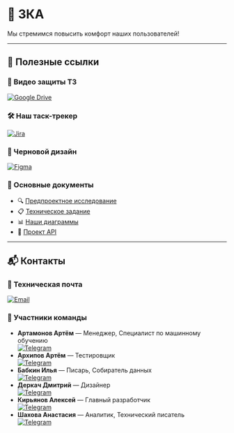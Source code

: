 # 🚌 3КА

Мы стремимся повысить комфорт наших пользователей!

---
## 🔗 Полезные ссылки

### 📼 Видео защиты ТЗ
[![Google Drive](https://img.shields.io/badge/-Видеопрезентация_ТЗ-4285F4?style=for-the-badge&logo=google-drive&logoColor=white)](https://drive.google.com/file/d/1yxZZP442D4Zxdx_cOVYGXXymLhx-tv3n/view?usp=sharing)

### 🛠️ Наш таск-трекер
[![Jira](https://img.shields.io/badge/-Таск_трекер-0052CC?style=for-the-badge&logo=jira&logoColor=white)](https://id.atlassian.com/invite/p/jira-software?id=7DTiqkg_QVmaYbF24pnQvw)

### 🎨 Черновой дизайн
[![Figma](https://img.shields.io/badge/-Брендбук_и_макеты-FF726B?style=for-the-badge&logo=figma&logoColor=white)](https://www.figma.com/design/YlVnYOEYRukFRYZZsrmGnH/3%D0%9A%D0%90?node-id=0-1&t=XnexoksD3CxK5pXI-1)

### 📄 Основные документы
- 🔍 [Предпроектное исследование](https://github.com/PublicTransport2025/Docs/blob/main/Предпроектное%20исследование.pdf)
- 📋 [Техническое задание](https://github.com/PublicTransport2025/Docs/blob/main/Техническое%20задание.pdf)  
- 📊 [Наши диаграммы](https://github.com/PublicTransport2025/Docs/blob/main/Приложения/Диаграммы/png)  
- 📡 [Проект API](https://publictransport2025.github.io/api/api.html)




---
## 📬 Контакты

### 📧 Техническая почта
[![Email](https://img.shields.io/badge/-Техническая_почта-D14836?style=flat-square&logo=gmail&logoColor=white)](mailto:3threeka@gmail.com)

### 👥 Участники команды
- **Артамонов Артём** — Менеджер, Специалист по машинному обучению  
  [![Telegram](https://img.shields.io/badge/Telegram-@IN_THESESHADOWS-0088cc?style=flat&logo=telegram)](https://t.me/IN_THESESHADOWS)  
- **Архипов Артём** — Тестировщик  
  [![Telegram](https://img.shields.io/badge/Telegram-@NISEGIF-0088cc?style=flat&logo=telegram)](https://t.me/NISEGIF)  
- **Бабкин Илья** — Писарь, Собиратель данных  
  [![Telegram](https://img.shields.io/badge/Telegram-@torg_ymecten-0088cc?style=flat&logo=telegram)](https://t.me/torg_ymecten)  
- **Деркач Дмитрий** — Дизайнер  
  [![Telegram](https://img.shields.io/badge/Telegram-@midnight70-0088cc?style=flat&logo=telegram)](https://t.me/midnight70)  
- **Кирьянов Алексей** — Главный разработчик  
  [![Telegram](https://img.shields.io/badge/Telegram-@aleksey183681-0088cc?style=flat&logo=telegram)](https://t.me/aleksey183681)  
- **Шахова Анастасия** — Аналитик, Технический писатель  
  [![Telegram](https://img.shields.io/badge/Telegram-@nastashdochafruktcom-0088cc?style=flat&logo=telegram)](https://t.me/nastashdochafruktcom)
